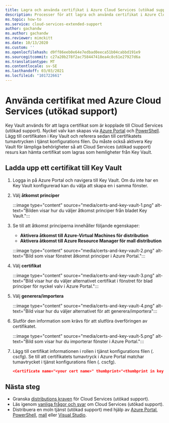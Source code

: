 ```yaml
---
title: Lagra och använda certifikat i Azure Cloud Services (utökad support)
description: Processer för att lagra och använda certifikat i Azure Cloud Services (utökad support)
ms.topic: how-to
ms.service: cloud-services-extended-support
author: gachandw
ms.author: gachandw
ms.reviewer: mimckitt
ms.date: 10/13/2020
ms.custom: ''
ms.openlocfilehash: d9ff86eeb0e64e7edbad0eeca51b04cabbd191e9
ms.sourcegitcommit: c27a20b278f2ac758447418ea4c8c61e27927d6a
ms.translationtype: MT
ms.contentlocale: sv-SE
ms.lasthandoff: 03/03/2021
ms.locfileid: "101722661"
---
```

# <a name="use-certificates-with-azure-cloud-services-extended-support"></a>Använda certifikat med Azure Cloud Services (utökad support)

Key Vault används för att lagra certifikat som är kopplade till Cloud Services (utökad support). Nyckel valv kan skapas via [Azure Portal](../key-vault/general/quick-create-portal.md) och [PowerShell](../key-vault/general/quick-create-powershell.md). Lägg till certifikaten i Key Vault och referera sedan till certifikatets tumavtrycken i tjänst konfigurations filen. Du måste också aktivera Key Vault för lämpliga behörigheter så att Cloud Services (utökad support) resurs kan hämta certifikat som lagras som hemligheter från Key Vault.  

## <a name="upload-a-certificate-to-key-vault"></a>Ladda upp ett certifikat till Key Vault 

1.  Logga in på Azure Portal och navigera till Key Vault. Om du inte har en Key Vault konfigurerad kan du välja att skapa en i samma fönster.

2. Välj **åtkomst principer**

    :::image type="content" source="media/certs-and-key-vault-1.png" alt-text="Bilden visar hur du väljer åtkomst principer från bladet Key Vault.":::

3. Se till att åtkomst principerna innehåller följande egenskaper:
    - **Aktivera åtkomst till Azure-Virtual Machines för distribution**
    - **Aktivera åtkomst till Azure Resource Manager för mall distribution** 

    :::image type="content" source="media/certs-and-key-vault-2.png" alt-text="Bild som visar fönstret åtkomst principer i Azure Portal.":::
 
4.  Välj **certifikat** 

    :::image type="content" source="media/certs-and-key-vault-3.png" alt-text="Bild visar hur du väljer alternativet certifikat i fönstret för blad principer för nyckel valv i Azure Portal.":::

5. Välj **generera/importera**

    :::image type="content" source="media/certs-and-key-vault-4.png" alt-text="Bild visar hur du väljer alternativet för att generera/importera":::

4.  Slutför den information som krävs för att slutföra överföringen av certifikatet. 

    :::image type="content" source="media/certs-and-key-vault-5.png" alt-text="Bild som visar hur du importerar fönster i Azure Portal.":::

5.  Lägg till certifikat informationen i rollen i tjänst konfigurations filen (. cscfg). Se till att certifikatets tumavtryck i Azure Portal matchar tumavtrycket i tjänst konfigurations filen (. cscfg). 
    
    ```json
    <Certificate name="<your cert name>" thumbprint="<thumbprint in key vault" thumbprintAlgorithm="sha1" /> 
    ```

## <a name="next-steps"></a>Nästa steg 
- Granska [distributions kraven](deploy-prerequisite.md) för Cloud Services (utökad support).
- Läs igenom [vanliga frågor och svar](faq.md) om Cloud Services (utökad support).
- Distribuera en moln tjänst (utökad support) med hjälp av [Azure Portal](deploy-portal.md), [PowerShell](deploy-powershell.md), [mall](deploy-template.md) eller [Visual Studio](deploy-visual-studio.md).